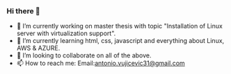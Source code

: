 ### Hi there 👋

- 🔭 I’m currently working on master thesis with topic "Installation of Linux server with virtualization support".
- 🌱 I’m currently learning html, css, javascript and everything about Linux, AWS & AZURE.
- 👯 I’m looking to collaborate on all of the above.
- 📫 How to reach me: Email:antonio.vujicevic31@gmail.com
